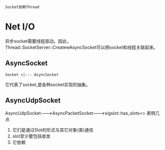 ```
Socket依赖Thread
```

# Net I/O
异步socket需要线程驱动。因此，Thread::SocketServer::CreatewAsyncSocket可以把socket和线程关联起来。
## AsyncSocket
```plantuml
Socket <|--- AsyncSocket
```
它代表了socket,是各种socket实现的抽象。
## AsyncUdpSocket
AsyncUdpSocket--->AsyncPacketSocket--->sigslot::has_slots<>
表明几点
1. 它们是通过Slot的形式与其它对象(类)通信
1. slot至少要包括收发
1. 它依赖
